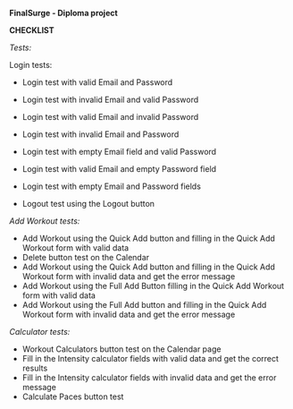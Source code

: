 **FinalSurge - Diploma project**

**CHECKLIST**

_Tests:_

Login tests:

  - Login test with valid Email and Password

  - Login test with invalid Email and valid Password

  - Login test with valid Email and invalid Password

  - Login test with invalid Email and Password

  - Login test with empty Email field and valid Password

  - Login test with valid Email and empty Password field

  - Login test with empty Email and Password fields

  - Logout test using the Logout button

_Add Workout tests:_

 - Add Workout using the Quick Add button and filling in the Quick Add Workout form with valid data
 - Delete button test on the Calendar
 - Add Workout using the Quick Add button and filling in the Quick Add Workout form with invalid data and get the error message
 - Add Workout using the Full Add Button filling in the Quick Add Workout form with valid data
 - Add Workout using the Full Add button and filling in the Quick Add Workout form with invalid data and get the error message

_Calculator tests:_

 - Workout Calculators button test on the Calendar page
 - Fill in the Intensity calculator fields with valid data and get the correct results
 - Fill in the Intensity calculator fields with invalid data and get the error message
 - Calculate Paces button test
  